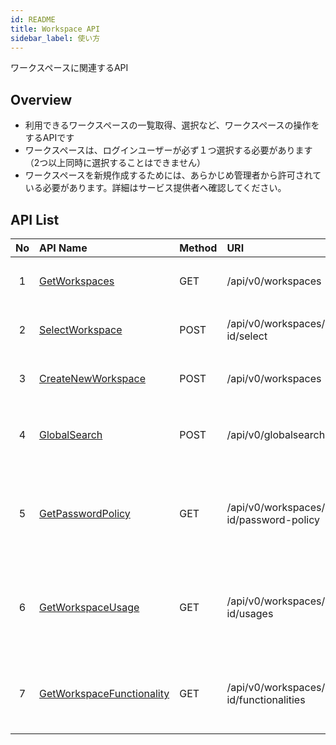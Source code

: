 ```yaml
---
id: README
title: Workspace API
sidebar_label: 使い方
---
```


ワークスペースに関連するAPI

## Overview

- 利用できるワークスペースの一覧取得、選択など、ワークスペースの操作をするAPIです
- ワークスペースは、ログインユーザーが必ず１つ選択する必要があります（2つ以上同時に選択することはできません）
- ワークスペースを新規作成するためには、あらかじめ管理者から許可されている必要があります。詳細はサービス提供者へ確認してください。

## API List

| No | API Name | Method | URI | Description |
| :---: | :--- | :--- | :--- | :--- | 
| 1 | [GetWorkspaces](GetWorkspaces.md) | GET | /api/v0/workspaces | ワークスペースの一覧を取得する |
| 2 | [SelectWorkspace](SelectWorkspace.md) | POST | /api/v0/workspaces/:workspace-id/select | 現在ワークスペースを選択する |
| 3 | [CreateNewWorkspace](CreateNewWorkspace.md) | POST | /api/v0/workspaces | 新規ワークスペースを作成する |
| 4 | [GlobalSearch](GlobalSearch.md) | POST | /api/v0/globalsearch | ワークスペース内のデータを全文検索する |
| 5 | [GetPasswordPolicy](GetPasswordPolicy.md) | GET | /api/v0/workspaces/:workspace-id/password-policy | ワークスペースに指定されたパスワードポリシーを取得する |
| 6 | [GetWorkspaceUsage](GetWorkspaceUsage.md) | GET | /api/v0/workspaces/:workspace-id/usages | ワークスペースの利用状況(ユーザ数、DB数など)を取得する |
| 7 | [GetWorkspaceFunctionality](GetWorkspaceFunctionality.md) | GET | /api/v0/workspaces/:workspace-id/functionalities | ワークスペースが利用できる機能設定を取得する |
